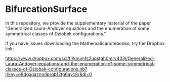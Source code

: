 # BifurcationSurface
In this repository, we provide the supplementary material of the paper "Generalized Laura-Andoyer equations and the enumeration of some symmetrical classes of Dziobek configurations."

If you have issues downloading the Mathematicanotebooko, try the Dropbox link: 

https://www.dropbox.com/scl/fi/koumfs2upstgh0mrv433j/Generalized-Laura-Andoyer-equations-and-the-enumeration-of-some-symmetrical-classes-of-Dziobek-configurations.nb?rlkey=e8dgxqaznndprqb12tg6ayc8r&dl=0
